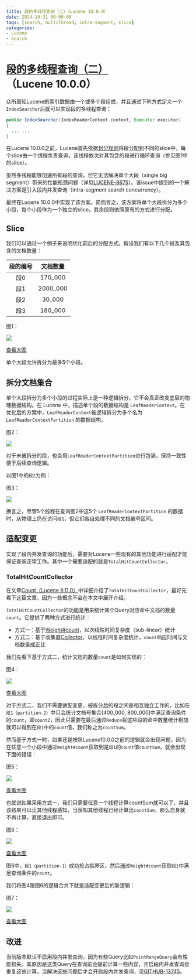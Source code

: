 ```yaml
---
title: 段的多线程查询（二）（Lucene 10.0.0）
date: 2024-10-31 00:00:00
tags: [search, multiThread, intra-segment, slice]
categories:
- Lucene
- Search
---
```

# [段的多线程查询（二）](https://www.amazingkoala.com.cn/Lucene/Search/)（Lucene 10.0.0）

众所周知Lucene的索引数据由一个或多个段组成，并且通过下列方式定义一个`IndexSearcher`后就可以实现段的多线程查询：

```java
public IndexSearcher(IndexReaderContext context, Executor executor)
{ 
  ... ...
}
```

在Lucene 10.0.0之前，Lucene首先依据[划分规则](https://www.amazingkoala.com.cn/Lucene/Search/2023/0626/段的多线程查询（一）/#例子)将段分配到不同的slice中，每个slice由一个线程负责查询，该线程依次对其包含的段进行循环查询（参见图1中的slice）。

虽然多线程能够加速所有段的查询，但它无法解决单个大段（single big segment）带来的性能瓶颈问题（详见[LUCENE-8675](https://github.com/apache/lucene/issues/9721)）。该issue中提到的一个解决方案是引入段内并发查询（intra-segment search concurrency）。

最终在Lucene 10.0.0中实现了该方案。简而言之，该方案将单个大段拆分为多个小段，每个小段作为一个独立的slice，其余段则依照原有的方式进行分配。

## Slice

我们可以通过一个例子来说明优化前后的分配方式。假设我们有以下几个段及其包含的文档数量：

| 段的编号 | 文档数量 |
| :------: | :------: |
|   段0    | 170_000  |
|   段1    | 2000_000 |
|   段2    |  30_000  |
|   段3    | 180_000  |


图1：

<img src="http://www.amazingkoala.com.cn/uploads/lucene/Search/段的多线程查询/段的多线程查询（二）/1.png"   width="">

[查看大图](http://www.amazingkoala.com.cn/uploads/lucene/Search/段的多线程查询/段的多线程查询（二）/slice.html)

单个大段允许拆分为最多5个小段。

## 拆分文档集合

单个大段拆分为多个小段的过程实际上是一种逻辑拆分，它不会真正改变底层的物理数据结构。在 Lucene 中，描述单个段的数据结构是 `LeafReaderContext`。在优化后的方案中，`LeafReaderContext`被逻辑拆分为多个名为 `LeafReaderContextPartition` 的数据结构。

图2：

<img src="http://www.amazingkoala.com.cn/uploads/lucene/Search/段的多线程查询/段的多线程查询（二）/2.png"   width="">

对于未被拆分的段，也会用`LeafReaderContextPartition`进行包装，保持一致性便于后续查询逻辑。

以图1中的`段2`为例：

图3：

<img src="http://www.amazingkoala.com.cn/uploads/lucene/Search/段的多线程查询/段的多线程查询（二）/3.png"   width="">

换言之，尽管5个线程在查询图2中这5个 `LeafReaderContextPartition` 的数据时，从物理上仍在访问`段1`，但它们各自处理不同的文档编号区间。

## 适配变更

实现了段内并发查询的功能后，需要对Lucene一些现有的其他功能进行适配才能保证查询正常工作。其中一个需要适配的就是`TotalHitCountCollector`。

### TotalHitCountCollector

在文章[Count（Lucene 9.11.0）](https://www.amazingkoala.com.cn/Lucene/Search/2024/1010/Count/)中详细介绍了`TotalHitCountCollector`，最好先看下这篇文章，因为一些概念不会在本文中展开介绍。

`TotalHitCountCollector`的功能是用来统计某个Query对应命中文档的数量`count`。它提供了两种方式进行统计：

- 方式一：基于[Weight#count](https://www.amazingkoala.com.cn/Lucene/Search/2024/1010/Count/#次线性时间复杂度的query)，以次线性时间复杂度（sub-linear）统计
- 方式二：基于收集器[Collector](https://www.amazingkoala.com.cn/Lucene/Search/2019/0812/Collector（一）/)，以线性时间复杂度统计，`count`响应时间与文档数量成正比

我们先看下基于方式二，统计文档的数量`count`是如何实现的：

图4：

<img src="http://www.amazingkoala.com.cn/uploads/lucene/Search/段的多线程查询/段的多线程查询（二）/4.png"   width="">

[查看大图](http://www.amazingkoala.com.cn/uploads/lucene/Search/段的多线程查询/段的多线程查询（二）/collector.html)

对于方式二，我们不需要适配变更，被拆分后的段之间是相互独立工作的，比如在`段1（partition-2）`中只会统计文档号集合[400_000, 800_000]中满足查询条件的`count`，即`count2`，因此只需要在最后通过`Reduce`将这些段的命中数量统计相加就可以得到在`段1`中的`count`值，我们称之为`countSum`。

然而基于方式一时，如果还是按照Lucene10.0.0之前的逻辑就会出现问题，因为在任意一个小段中通过`Weight#count`获取到是`段1`的`count`值`countSum`，就会出现下面的错误：

图5：

<img src="http://www.amazingkoala.com.cn/uploads/lucene/Search/段的多线程查询/段的多线程查询（二）/5.png"   width="">

[查看大图](http://www.amazingkoala.com.cn/uploads/lucene/Search/段的多线程查询/段的多线程查询（二）/collectorerror.html)

也就说如果采用方式一，我们只需要任意一个线程计算countSum就可以了，并且该结果可以让其他线程感知，当获知其他线程已经计算出`countSum`，那么自身就不再计算，直接退出即可。

图6：

<img src="http://www.amazingkoala.com.cn/uploads/lucene/Search/段的多线程查询/段的多线程查询（二）/6.png"   width="">

[查看大图](http://www.amazingkoala.com.cn/uploads/lucene/Search/段的多线程查询/段的多线程查询（二）/collectorright.html)

图6中，`段1（partition-1）`成功抢占临界区，然后通过`Weight#count`获取`段1`中满足查询条件的`count`。

我们将图4跟图6的逻辑合并下就是适配变更后的新逻辑：

图7：

<img src="http://www.amazingkoala.com.cn/uploads/lucene/Search/段的多线程查询/段的多线程查询（二）/7.png"   width="">

[查看大图](http://www.amazingkoala.com.cn/uploads/lucene/Search/段的多线程查询/段的多线程查询（二）/change.html)

## 改进

当前版本默认不启用段内并发查询，因为有些Query比如`PointRangeQuery`会有性能损失。其原因是这类Query在查询前会提前计算一些内容，开启段内并发查询会重复这些计算，当解决这些问题后才会开启段内并发查询，见[GITHUB-13745](https://github.com/apache/lucene/issues/13745)。

